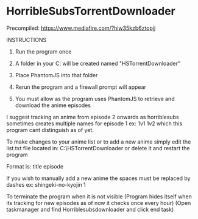 # HorribleSubsTorrentDownloader

Precompiled: https://www.mediafire.com/?hiw35kzb6ztopjj

INSTRUCTIONS

1. Run the program once

2. A folder in your C: will be created named "HSTorrentDownloader"

3. Place PhantomJS into that folder

4. Rerun the program and a firewall prompt will appear

5. You must allow as the program uses PhantomJS to retrieve and download the anime episodes

I suggest tracking an anime from episode 2 onwards as horriblesubs sometimes creates multiple names for episode 1 ex: 1v1 1v2 which this program cant distinguish as of yet.

To make changes to your anime list or to add a new anime simply edit the list.txt file located in: C:\HSTorrentDownloader or delete it and restart the program

Format is: title episode

If you wish to manually add a new anime the spaces must be replaced by dashes ex: shingeki-no-kyojin 1

To terminate the program when it is not visible (Program hides itself when its tracking for new episodes as of now it checks once every hour) (Open taskmanager and find Horriblesubsdownloader and click end task)

